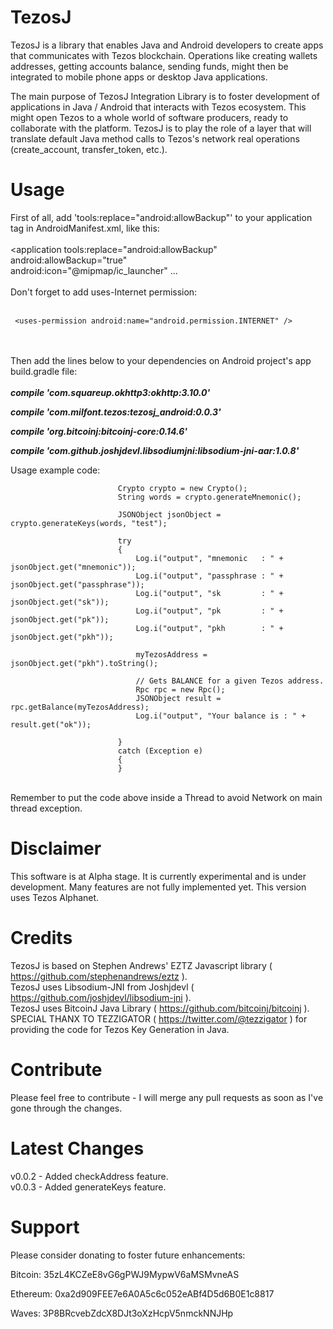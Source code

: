 # TezosJ
TezosJ is a library that enables Java and Android developers to create apps that communicates with Tezos blockchain.
Operations like creating wallets addresses, getting accounts balance, sending funds, might then be integrated to mobile phone apps
or desktop Java applications.

The main purpose of TezosJ Integration Library is to foster development of applications in Java / Android that interacts
with Tezos ecosystem. This might open Tezos to a whole world of software producers, ready to collaborate with the platform.
TezosJ is to play the role of a layer that will translate default Java method calls to Tezos's network real operations
(create_account, transfer_token, etc.).

# Usage

First of all, add 'tools:replace="android:allowBackup"' to your application tag in AndroidManifest.xml, like this:  &nbsp;  
  &nbsp;  
   <application tools:replace="android:allowBackup"  &nbsp;  
           android:allowBackup="true"  &nbsp;  
           android:icon="@mipmap/ic_launcher" ...  &nbsp;  
          &nbsp;  
Don't forget to add uses-Internet permission:  &nbsp;  
  &nbsp;  
  ```
   <uses-permission android:name="android.permission.INTERNET" /> 
   ```
  &nbsp;  
  &nbsp;  
Then add the lines below to your dependencies on Android project's app build.gradle file:  &nbsp;  
  &nbsp;  
***compile 'com.squareup.okhttp3:okhttp:3.10.0'***

***compile 'com.milfont.tezos:tezosj_android:0.0.3'***

***compile 'org.bitcoinj:bitcoinj-core:0.14.6'***

***compile 'com.github.joshjdevl.libsodiumjni:libsodium-jni-aar:1.0.8'***
  &nbsp;  


Usage example code:

```
                        Crypto crypto = new Crypto();
                        String words = crypto.generateMnemonic();

                        JSONObject jsonObject = crypto.generateKeys(words, "test");

                        try
                        {
                            Log.i("output", "mnemonic   : " + jsonObject.get("mnemonic"));
                            Log.i("output", "passphrase : " + jsonObject.get("passphrase"));
                            Log.i("output", "sk         : " + jsonObject.get("sk"));
                            Log.i("output", "pk         : " + jsonObject.get("pk"));
                            Log.i("output", "pkh        : " + jsonObject.get("pkh"));

                            myTezosAddress = jsonObject.get("pkh").toString();

                            // Gets BALANCE for a given Tezos address.
                            Rpc rpc = new Rpc();
                            JSONObject result = rpc.getBalance(myTezosAddress);
                            Log.i("output", "Your balance is : " + result.get("ok"));

                        }
                        catch (Exception e)
                        {
                        }
```
  &nbsp;  
Remember to put the code above inside a Thread to avoid Network on main thread exception.  &nbsp;  


# Disclaimer

This software is at Alpha stage. It is currently experimental and is under development.
Many features are not fully implemented yet. This version uses Tezos Alphanet.

# Credits

TezosJ is based on Stephen Andrews' EZTZ Javascript library ( https://github.com/stephenandrews/eztz ).  &nbsp;  
TezosJ uses Libsodium-JNI from Joshjdevl ( https://github.com/joshjdevl/libsodium-jni ).  &nbsp;  
TezosJ uses BitcoinJ Java Library ( https://github.com/bitcoinj/bitcoinj ).  &nbsp;  
SPECIAL THANX TO TEZZIGATOR ( https://twitter.com/@tezzigator ) for providing the code for Tezos Key Generation in Java.  &nbsp;  

# Contribute

Please feel free to contribute - I will merge any pull requests as soon as I've gone through the changes.


# Latest Changes

v0.0.2 - Added checkAddress feature.  &nbsp;  
v0.0.3 - Added generateKeys feature.

# Support

Please consider donating to foster future enhancements:

  Bitcoin:  35zL4KCZeE8vG6gPWJ9MypwV6aMSMvneAS

  Ethereum: 0xa2d909FEE7e6A0A5c6c052eABf4D5d6B0E1c8817

  Waves: 3P8BRcvebZdcX8DJt3oXzHcpV5nmckNNJHp
